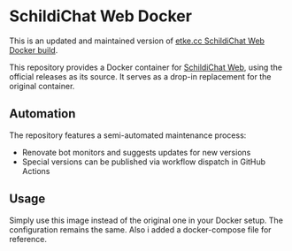 # SchildiChat Web Docker

This is an updated and maintained version of [etke.cc SchildiChat Web Docker build](https://gitlab.com/etke.cc/schildichat-web).

This repository provides a Docker container for [SchildiChat Web](https://github.com/SchildiChat/schildichat-web), using the official releases as its source. It serves as a drop-in replacement for the original container.

## Automation

The repository features a semi-automated maintenance process:
- Renovate bot monitors and suggests updates for new versions
- Special versions can be published via workflow dispatch in GitHub Actions

## Usage

Simply use this image instead of the original one in your Docker setup. The configuration remains the same.
Also i added a docker-compose file for reference.
